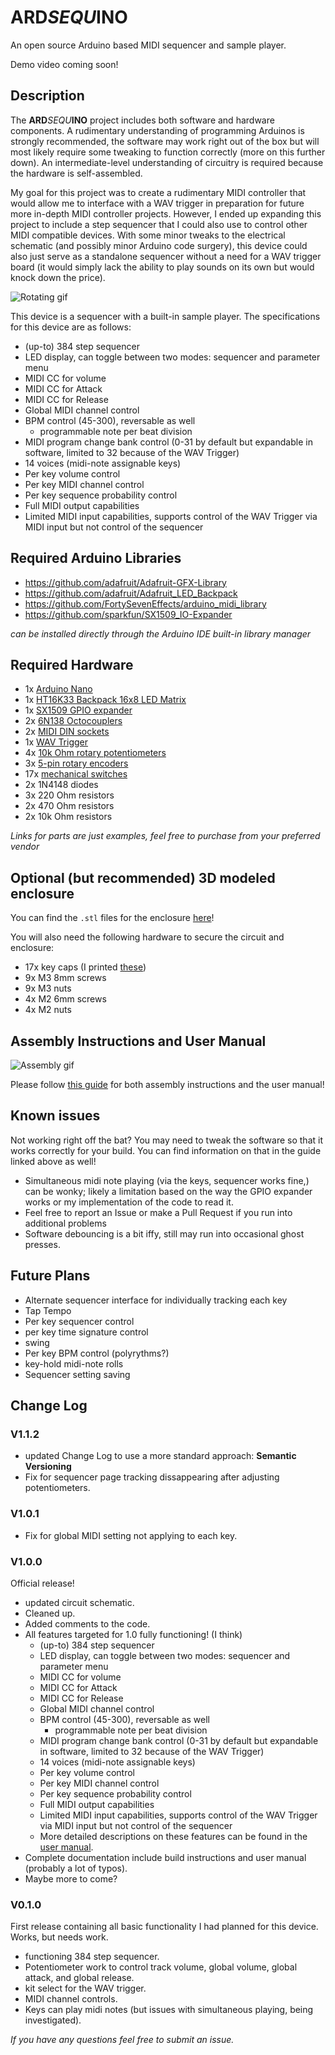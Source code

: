 # ARD*SEQU*INO

An open source Arduino based MIDI sequencer and sample player.

Demo video coming soon!

## Description

The **ARD***SEQU***INO** project includes both software and hardware components. A rudimentary understanding of programming Arduinos is strongly recommended, the software may work right out of the box but will most likely require some tweaking to function correctly (more on this further down). An intermediate-level understanding of circuitry is required because the hardware is self-assembled.

My goal for this project was to create a rudimentary MIDI controller that would allow me to interface with a WAV trigger in preparation for future more in-depth MIDI controller projects. However, I ended up expanding this project to include a step sequencer that I could also use to control other MIDI compatible devices. With some minor tweaks to the electrical schematic (and possibly minor Arduino code surgery), this device could also just serve as a standalone sequencer without a need for a WAV trigger board (it would simply lack the ability to play sounds on its own but would knock down the price).

![Rotating gif](assets/Gifs/rotate_flat.gif)

This device is a sequencer with a built-in sample player. The specifications for this device are as follows:
- (up-to) 384 step sequencer
- LED display, can toggle between two modes: sequencer and parameter menu
- MIDI CC for volume
- MIDI CC for Attack
- MIDI CC for Release
- Global MIDI channel control
- BPM control (45-300), reversable as well
  - programmable note per beat division
- MIDI program change bank control (0-31 by default but expandable in software, limited to 32 because of the WAV Trigger)
- 14 voices (midi-note assignable keys)
- Per key volume control
- Per key MIDI channel control
- Per key sequence probability control
- Full MIDI output capabilities
- Limited MIDI input capabilities, supports control of the WAV Trigger via MIDI input but not control of the sequencer

## Required Arduino Libraries

- https://github.com/adafruit/Adafruit-GFX-Library
- https://github.com/adafruit/Adafruit_LED_Backpack
- https://github.com/FortySevenEffects/arduino_midi_library
- https://github.com/sparkfun/SX1509_IO-Expander

*can be installed directly through the Arduino IDE built-in library manager*

## Required Hardware

- 1x [Arduino Nano](https://store.arduino.cc/products/arduino-nano/)
- 1x [HT16K33 Backpack 16x8 LED Matrix](https://www.adafruit.com/product/2044)
- 1x [SX1509 GPIO expander](https://www.sparkfun.com/products/13601)
- 2x [6N138 Octocouplers](https://www.amazon.com/gp/product/B09C8T7V6V)
- 2x [MIDI DIN sockets](https://www.amazon.com/gp/product/B01GBT9RC0)
- 1x [WAV Trigger](https://www.robertsonics.com/wav-trigger/)
- 4x [10k Ohm rotary potentiometers](https://www.amazon.com/gp/product/B00MCK7JMS)
- 3x [5-pin rotary encoders](https://www.amazon.com/gp/product/B07DM2YMT4)
- 17x [mechanical switches](https://www.amazon.com/gp/product/B0BXZXZX74)
- 2x 1N4148 diodes
- 3x 220 Ohm resistors
- 2x 470 Ohm resistors
- 2x 10k Ohm resistors

*Links for parts are just examples, feel free to purchase from your preferred vendor*

## Optional (but recommended) 3D modeled enclosure

You can find the `.stl` files for the enclosure [here](https://www.printables.com/model/1103677-ardsequino-enclosure)!

You will also need the following hardware to secure the circuit and enclosure:
- 17x key caps (I printed [these](https://www.printables.com/model/67474-flat-mx-keycap))
- 9x M3 8mm screws
- 9x M3 nuts
- 4x M2 6mm screws
- 4x M2 nuts

## Assembly Instructions and User Manual

![Assembly gif](assets/Gifs/ardsequino_explode.gif)

Please follow [this guide](./UserManual.md) for both assembly instructions and the user manual!

## Known issues

Not working right off the bat? You may need to tweak the software so that it works correctly for your build. You can find information on that in the guide linked above as well!

- Simultaneous midi note playing (via the keys, sequencer works fine,) can be wonky; likely a limitation based on the way the GPIO expander works or my implementation of the code to read it.
- Feel free to report an Issue or make a Pull Request if you run into additional problems
- Software debouncing is a bit iffy, still may run into occasional ghost presses.

## Future Plans

- Alternate sequencer interface for individually tracking each key
- Tap Tempo
- Per key sequencer control
- per key time signature control
- swing
- Per key BPM control (polyrythms?)
- key-hold midi-note rolls
- Sequencer setting saving

## Change Log

### V1.1.2

- updated Change Log to use a more standard approach: **Semantic Versioning**
- Fix for sequencer page tracking dissappearing after adjusting potentiometers. 

### V1.0.1

- Fix for global MIDI setting not applying to each key.

### V1.0.0

Official release!
- updated circuit schematic.
- Cleaned up.
- Added comments to the code.
- All features targeted for 1.0 fully functioning! (I think)
  - (up-to) 384 step sequencer
  - LED display, can toggle between two modes: sequencer and parameter menu
  - MIDI CC for volume
  - MIDI CC for Attack
  - MIDI CC for Release
  - Global MIDI channel control
  - BPM control (45-300), reversable as well
    - programmable note per beat division
  - MIDI program change bank control (0-31 by default but expandable in software, limited to 32 because of the WAV Trigger)
  - 14 voices (midi-note assignable keys)
  - Per key volume control
  - Per key MIDI channel control
  - Per key sequence probability control
  - Full MIDI output capabilities
  - Limited MIDI input capabilities, supports control of the WAV Trigger via MIDI input but not control of the sequencer
  - More detailed descriptions on these features can be found in the [user manual](./UserManual.md).
- Complete documentation include build instructions and user manual (probably a lot of typos).
- Maybe more to come?

### V0.1.0

First release containing all basic functionality I had planned for this device. Works, but needs work.
- functioning 384 step sequencer.
- Potentiometer work to control track volume, global volume, global attack, and global release.
- kit select for the WAV trigger.
- MIDI channel controls.
- Keys can play midi notes (but issues with simultaneous playing, being investigated).

*If you have any questions feel free to submit an issue.*